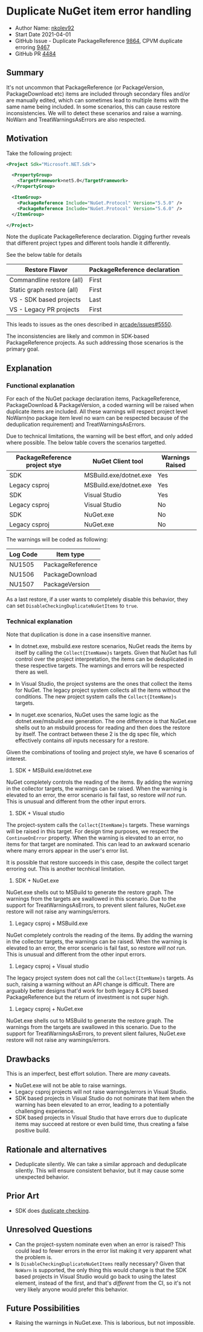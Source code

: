 # Duplicate NuGet item error handling

- Author Name: [nkolev92](https://github.com/nkolev92)
- Start Date 2021-04-01
- GitHub Issue - Duplicate PackageReference [9864](https://github.com/NuGet/Home/issues/9864), CPVM duplicate erroring [9467](https://github.com/NuGet/Home/issues/9467)
- GitHub PR [4484](https://github.com/NuGet/NuGet.Client/pull/4484)

## Summary

It's not uncommon that PackageReference (or PackageVersion, PackageDownload etc) items are included through secondary files and/or are manually edited, which can sometimes lead to multiple items with the same name being included.
In some scenarios, this can cause restore inconsistencies. We will to detect these scenarios and raise a warning. NoWarn and TreatWarningsAsErrors are also respected.

## Motivation

Take the following project:

```xml
<Project Sdk="Microsoft.NET.Sdk">

  <PropertyGroup>
    <TargetFramework>net5.0</TargetFramework>
  </PropertyGroup>

  <ItemGroup>
    <PackageReference Include="NuGet.Protocol" Version="5.5.0" />
    <PackageReference Include="NuGet.Protocol" Version="5.6.0" />
  </ItemGroup>

</Project>
```

Note the duplicate PackageReference declaration. Digging further reveals that different project types and different tools handle it differently.

See the below table for details

| Restore Flavor | PackageReference declaration |
| - | - |
| Commandline restore (all) | First |
| Static graph restore (all) | First |
| VS - SDK based projects | Last |
| VS - Legacy PR projects | First |

This leads to issues as the ones described in [arcade/issues#5550](https://github.com/dotnet/arcade/issues/5550).

The inconsistencies are likely and common in SDK-based PackageReference projects. As such addressing those scenarios is the primary goal.

## Explanation

### Functional explanation

For each of the NuGet package declaration items, PackageReference, PackageDownload & PackageVersion, a coded warning will be raised when duplicate items are included.
All these warnings will respect project level NoWarn(no package item level no warn can be respected because of the deduplication requirement) and TreatWarningsAsErrors.

Due to technical limitations, the warning will be best effort, and only added where possible.
The below table covers the scenarios targetted.

| PackageReference project stye | NuGet Client tool | Warnings Raised |
| - | - | - |
| SDK | MSBuild.exe/dotnet.exe | Yes |
| Legacy csproj | MSBuild.exe/dotnet.exe | Yes |
| SDK | Visual Studio | Yes |
| Legacy csproj | Visual Studio | No |
| SDK | NuGet.exe | No |
| Legacy csproj | NuGet.exe | No |

The warnings will be coded as following:

| Log Code | Item type |
|----------|-----------|
| NU1505 | PackageReference |
| NU1506 | PackageDownload |
| NU1507 | PackageVersion |

As a last restore, if a user wants to completely disable this behavior, they can set `DisableCheckingDuplicateNuGetItems` to `true`.

### Technical explanation

Note that duplication is done in a case insensitive manner.

- In dotnet.exe, msbuild.exe restore scenarios, NuGet reads the items by itself by calling the `Collect{ItemName}s` targets. Given that NuGet has full control over the project interpretation, the items can be deduplicated in these respective targets. The warnings and errors will be respected there as well.

- In Visual Studio, the project systems are the ones that collect the items for NuGet. The legacy project system collects all the items without the conditions. The new project system calls the `Collect{ItemName}s` targets.

- In nuget.exe scenarios, NuGet uses the same logic as the dotnet.exe/msbuild.exe generation. The one difference is that NuGet.exe shells out to an msbuild process for reading and then does the restore by itself.
The contract between these 2 is the dg spec file, which effectively contains *all* inputs necessary for a restore.

Given the combinations of tooling and project style, we have 6 scenarios of interest.

1. SDK + MSBuild.exe/dotnet.exe

NuGet completely controls the reading of the items. By adding the warning in the collector targets, the warnings can be raised.
When the warning is elevated to an error, the error scenario is fail fast, so restore *will not* run. This is unusual and different from the other input errors.

1. SDK + Visual studio

The project-system calls the `Collect{ItemName}s` targets. These warnings will be raised in this target.
For design time purposes, we respect the `ContinueOnError` property.
When the warning is elevated to an error, no items for that target are nominated.
This can lead to an awkward scenario where many errors appear in the user's error list.

It is possible that restore succeeds in this case, despite the collect target erroring out. This is another tecnhical limitation.

1. SDK + NuGet.exe

NuGet.exe shells out to MSBuild to generate the restore graph. The warnings from the targets are swallowed in this scenario. Due to the support for TreatWarningsAsErrors, to prevent silent failures, NuGet.exe restore will not raise any warnings/errors.

1. Legacy csproj + MSBuild.exe

NuGet completely controls the reading of the items. By adding the warning in the collector targets, the warnings can be raised.
When the warning is elevated to an error, the error scenario is fail fast, so restore *will not* run. This is unusual and different from the other input errors.

1. Legacy csproj + Visual studio

The legacy project system does not call the `Collect{ItemName}s` targets. As such, raising a warning without an API change is difficult. There are arguably better designs that'd work for both legacy & CPS based PackageReference but the return of investment is not super high.

1. Legacy csproj + NuGet.exe

NuGet.exe shells out to MSBuild to generate the restore graph. The warnings from the targets are swallowed in this scenario. Due to the support for TreatWarningsAsErrors, to prevent silent failures, NuGet.exe restore will not raise any warnings/errors.

## Drawbacks

This is an imperfect, best effort solution. There are *many* caveats.

- NuGet.exe will not be able to raise warnings.
- Legacy csproj projects will not raise warnings/errors in Visual Studio.
- SDK based projects in Visual Studio do not nominate that item when the warning has been elevated to an error, leading to a potentially challenging experience.
- SDK based projects in Visual Studio that have errors due to duplicate items may succeed at restore or even build time, thus creating a false positive build.

## Rationale and alternatives

- Deduplicate silently. We can take a similar approach and deduplicate silently. This will ensure consistent behavior, but it may cause some unexpected behavior.

## Prior Art

- SDK does [duplicate checking](https://github.com/dotnet/sdk/blob/main/src/Tasks/Microsoft.NET.Build.Tasks/CheckForDuplicateItems.cs).

## Unresolved Questions

- Can the project-system nominate even when an error is raised? This could lead to fewer errors in the error list making it very apparent what the problem is.
- Is `DisableCheckingDuplicateNuGetItems` really necessary? Given that `NoWarn` is supported, the only thing this would change is that the SDK based projects in Visual Studio would go back to using the latest element, instead of the first, and that's *different* from the CI, so it's not very likely anyone would prefer this behavior.

## Future Possibilities

- Raising the warnings in NuGet.exe. This is laborious, but not impossible.
